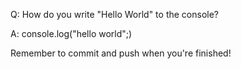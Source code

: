 Q: How do you write "Hello World" to the console?

A: console.log("hello world";)


Remember to commit and push when you're finished!